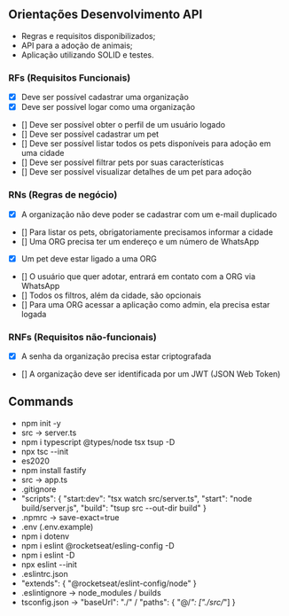 ## Orientações Desenvolvimento API
- Regras e requisitos disponibilizados;
- API para a adoção de animais;
- Aplicação utilizando SOLID e testes.

### RFs (Requisitos Funcionais)

- [x] Deve ser possível cadastrar uma organização
- [x] Deve ser possível logar como uma organização
- [] Deve ser possível obter o perfil de um usuário logado
- [] Deve ser possível cadastrar um pet
- [] Deve ser possível listar todos os pets disponíveis para adoção em uma cidade
- [] Deve ser possível filtrar pets por suas características
- [] Deve ser possível visualizar detalhes de um pet para adoção

### RNs (Regras de negócio)

- [x] A organização não deve poder se cadastrar com um e-mail duplicado
- [] Para listar os pets, obrigatoriamente precisamos informar a cidade
- [] Uma ORG precisa ter um endereço e um número de WhatsApp
- [x] Um pet deve estar ligado a uma ORG
- [] O usuário que quer adotar, entrará em contato com a ORG via WhatsApp
- [] Todos os filtros, além da cidade, são opcionais
- [] Para uma ORG acessar a aplicação como admin, ela precisa estar logada

### RNFs (Requisitos não-funcionais)

- [x] A senha da organização precisa estar criptografada
- [] A organização deve ser identificada por um JWT (JSON Web Token)

## Commands
- npm init -y
- src -> server.ts
- npm i typescript @types/node tsx tsup -D
- npx tsc --init
- es2020
- npm install fastify
- src -> app.ts
- .gitignore
- "scripts": { "start:dev": "tsx watch src/server.ts", "start": "node build/server.js", "build": "tsup src --out-dir build" }
- .npmrc -> save-exact=true
- .env (.env.example)
- npm i dotenv
- npm i eslint @rocketseat/esling-config -D
- npm i eslint -D
- npx eslint --init
- .eslintrc.json
- "extends": {
    "@rocketseat/eslint-config/node"
  }
- .eslintignore -> node_modules / builds
- tsconfig.json -> "baseUrl": "./" / "paths": { "@/*": ["./src/*"] }